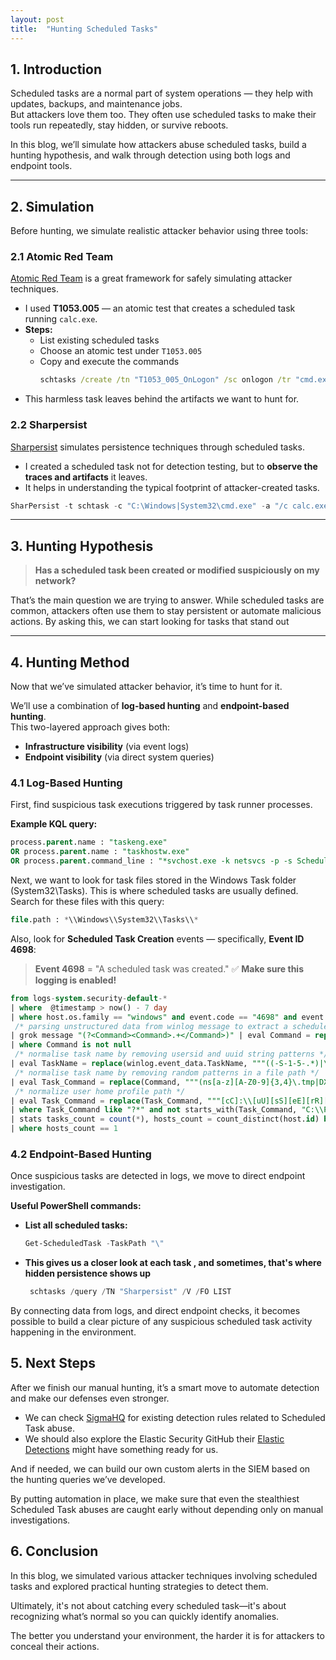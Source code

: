 ```yaml
---
layout: post
title:  "Hunting Scheduled Tasks"
---
```



## 1. Introduction

Scheduled tasks are a normal part of system operations — they help with updates, backups, and maintenance jobs.  
But attackers love them too. They often use scheduled tasks to make their tools run repeatedly, stay hidden, or survive reboots.

In this blog, we’ll simulate how attackers abuse scheduled tasks, build a hunting hypothesis, and walk through detection using both logs and endpoint tools.

---

## 2. Simulation

Before hunting, we simulate realistic attacker behavior using three tools:

### 2.1 Atomic Red Team

[Atomic Red Team](https://github.com/redcanaryco/atomic-red-team) is a great framework for safely simulating attacker techniques.

- I used **T1053.005** — an atomic test that creates a scheduled task running `calc.exe`.
- **Steps:**
  - List existing scheduled tasks
  - Choose an atomic test under `T1053.005`
  - Copy and execute the commands
    ```cmd 
    schtasks /create /tn "T1053_005_OnLogon" /sc onlogon /tr "cmd.exe /c calc.exe"
    ```
- This harmless task leaves behind the artifacts we want to hunt for.
  

### 2.2 Sharpersist

[Sharpersist](https://github.com/mandiant/Sharpersist) simulates persistence techniques through scheduled tasks.

- I created a scheduled task not for detection testing, but to **observe the traces and artifacts** it leaves.
- It helps in understanding the typical footprint of attacker-created tasks.

```powershell
SharPersist -t schtask -c "C:\Windows|System32\cmd.exe" -a "/c calc.exe" -n "SharPersist" -m add
  ```
---

## 3. Hunting Hypothesis

> **Has a scheduled task been created or modified suspiciously on my network?**

That’s the main question we are  trying to answer. While scheduled tasks are common, attackers often use them to stay persistent or automate malicious actions. By asking this, we can start looking for tasks that stand out

---

## 4. Hunting Method

Now that we’ve simulated attacker behavior, it’s time to hunt for it.

We’ll use a combination of **log-based hunting** and **endpoint-based hunting**.  
This two-layered approach gives both:

- **Infrastructure visibility** (via event logs)
- **Endpoint visibility** (via direct system queries)

### 4.1 Log-Based Hunting

First, find suspicious task executions triggered by task runner processes.

**Example KQL query:**

```sql
process.parent.name : "taskeng.exe" 
OR process.parent.name : "taskhostw.exe" 
OR process.parent.command_line : "*svchost.exe -k netsvcs -p -s Schedule*"
```

Next, we want to look for task files stored in the Windows Task folder (System32\Tasks). This is where scheduled tasks are usually defined.
Search for these files with this query:

```sql
file.path : *\\Windows\\System32\\Tasks\\*
```

Also, look for **Scheduled Task Creation** events — specifically, **Event ID 4698**:

> **Event 4698** = "A scheduled task was created."
> ✅ **Make sure this logging is enabled!**

```sql
from logs-system.security-default-*
| where  @timestamp > now() - 7 day
| where host.os.family == "windows" and event.code == "4698" and event.action == "scheduled-task-created"
 /* parsing unstructured data from winlog message to extract a scheduled task Exec command */
| grok message "(?<Command><Command>.+</Command>)" | eval Command = replace(Command, "(<Command>|</Command>)", "")
| where Command is not null
 /* normalise task name by removing usersid and uuid string patterns */
| eval TaskName = replace(winlog.event_data.TaskName, """((-S-1-5-.*)|\{[0-9a-fA-F]{8}-[0-9a-fA-F]{4}-[0-9a-fA-F]{4}-[0-9a-fA-F]{4}-[0-9a-fA-F]{12}\})""", "")
 /* normalise task name by removing random patterns in a file path */
| eval Task_Command = replace(Command, """(ns[a-z][A-Z0-9]{3,4}\.tmp|DX[A-Z0-9]{3,4}\.tmp|7z[A-Z0-9]{3,5}\.tmp|[0-9\.\-\_]{3,})""", "")
 /* normalize user home profile path */
| eval Task_Command = replace(Task_Command, """[cC]:\\[uU][sS][eE][rR][sS]\\[a-zA-Z0-9\.\-\_\$~]+\\""", "C:\\\\users\\\\user\\\\")
| where Task_Command like "?*" and not starts_with(Task_Command, "C:\\Program Files") and not starts_with(Task_Command, "\"C:\\Program Files")
| stats tasks_count = count(*), hosts_count = count_distinct(host.id) by Task_Command, TaskName
| where hosts_count == 1
```

### 4.2 Endpoint-Based Hunting

Once suspicious tasks are detected in logs, we move to direct endpoint investigation.

**Useful PowerShell commands:**

- **List all scheduled tasks:**

  ```powershell
  Get-ScheduledTask -TaskPath "\"
  ```
- **This gives us a closer look at each task , and sometimes, that's where hidden persistence shows up** 

  ```powershell
   schtasks /query /TN "Sharpersist" /V /FO LIST
  ```

By connecting data from logs, and direct endpoint checks, it becomes possible to build a clear picture of any suspicious scheduled task activity happening in the environment.


## 5. Next Steps

After we finish our manual hunting, it’s a smart move to automate detection and make our defenses even stronger.

- We can check [SigmaHQ](https://github.com/SigmaHQ/sigma) for existing detection rules related to Scheduled Task abuse.
- We should also explore the Elastic Security GitHub their [Elastic Detections](https://github.com/elastic/detection-rules) might have something ready for us.
  
And if needed, we can build our own custom alerts in the SIEM based on the hunting queries we’ve developed.

By putting automation in place, we make sure that even the stealthiest Scheduled Task abuses are caught early  without depending only on manual investigations.

## 6. Conclusion 
In this blog, we simulated various attacker techniques involving scheduled tasks and explored practical hunting strategies to detect them.

Ultimately, it's not about catching every scheduled task—it's about recognizing what’s normal so you can quickly identify anomalies.

The better you understand your environment, the harder it is for attackers to conceal their actions.




